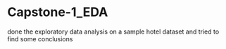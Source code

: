# Capstone-1_EDA
done the exploratory data analysis on a sample hotel dataset and tried to find some conclusions
